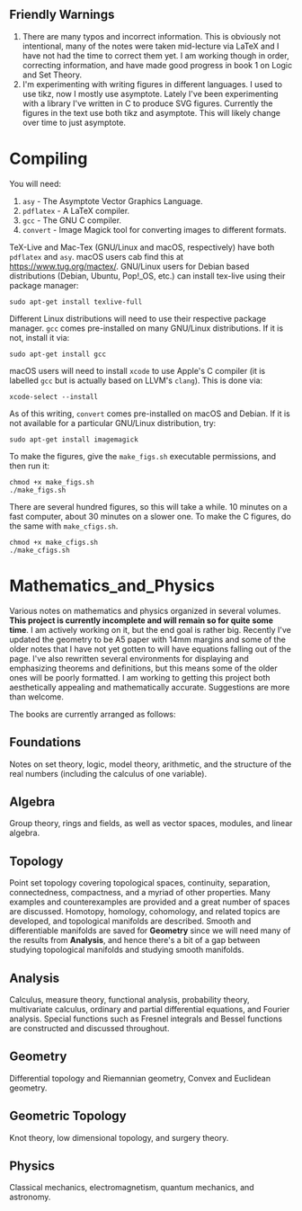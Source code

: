 ## Friendly Warnings
  1. There are many typos and incorrect information. This is obviously not
     intentional, many of the notes were taken mid-lecture via LaTeX and I have
     not had the time to correct them yet. I am working though in order,
     correcting information, and have made good progress in book 1 on Logic and
     Set Theory.
  2. I'm experimenting with writing figures in different languages. I used to
     use tikz, now I mostly use asymptote. Lately I've been experimenting with
     a library I've written in C to produce SVG figures. Currently the figures
     in the text use both tikz and asymptote. This will likely change over time
     to just asymptote.

# Compiling
You will need:
  1. `asy` - The Asymptote Vector Graphics Language.
  2. `pdflatex` - A LaTeX compiler.
  3. `gcc` - The GNU C compiler.
  4. `convert` - Image Magick tool for converting images to different formats.

TeX-Live and Mac-Tex (GNU/Linux and macOS, respectively) have both `pdflatex`
and `asy`. macOS users cab find this at <https://www.tug.org/mactex/>.
GNU/Linux users for Debian based distributions (Debian, Ubuntu, Pop!_OS, etc.)
can install tex-live using their package manager:
```
sudo apt-get install texlive-full
```
Different Linux distributions will need to use their respective package manager.
`gcc` comes pre-installed on many GNU/Linux distributions. If it is not,
install it via:
```
sudo apt-get install gcc
```
macOS users will need to install `xcode` to use Apple's C compiler
(it is labelled `gcc` but is actually based on LLVM's `clang`). This is done
via:
```
xcode-select --install
```
As of this writing, `convert` comes pre-installed on macOS and Debian. If it is
not available for a particular GNU/Linux distribution, try:
```
sudo apt-get install imagemagick
```
To make the figures, give the `make_figs.sh` executable permissions, and then
run it:
```
chmod +x make_figs.sh
./make_figs.sh
```
There are several hundred figures, so this will take a while. 10 minutes on a
fast computer, about 30 minutes on a slower one.
To make the C figures, do the same with `make_cfigs.sh`.
```
chmod +x make_cfigs.sh
./make_cfigs.sh
```

# Mathematics_and_Physics
Various notes on mathematics and physics organized in several volumes. **This
project is currently incomplete and will remain so for quite some time**. I am
actively working on it, but the end goal is rather big. Recently I've updated
the geometry to be A5 paper with 14mm margins and some of the older notes that
I have not yet gotten to will have equations falling out of the page. I've
also rewritten several environments for displaying and emphasizing theorems and
definitions, but this means some of the older ones will be poorly formatted. I
am working to getting this project both aesthetically appealing and
mathematically accurate. Suggestions are more than welcome.

The books are currently arranged as follows:

## Foundations
Notes on set theory, logic, model theory, arithmetic, and the structure of the
real numbers (including the calculus of one variable).

## Algebra
Group theory, rings and fields, as well as vector spaces, modules, and linear
algebra.

## Topology
Point set topology covering topological spaces, continuity, separation,
connectedness, compactness, and a myriad of other properties. Many examples and
counterexamples are provided and a great number of spaces are discussed.
Homotopy, homology, cohomology, and related topics are developed, and
topological manifolds are described. Smooth and differentiable manifolds are
saved for **Geometry** since we will need many of the results from **Analysis**,
and hence there's a bit of a gap between studying topological manifolds and
studying smooth manifolds.

## Analysis
Calculus, measure theory, functional analysis, probability theory,
multivariate calculus, ordinary and partial differential equations, and
Fourier analysis. Special functions such as Fresnel integrals and Bessel
functions are constructed and discussed throughout.

## Geometry
Differential topology and Riemannian geometry, Convex and Euclidean geometry.

## Geometric Topology
Knot theory, low dimensional topology, and surgery theory.

## Physics
Classical mechanics, electromagnetism, quantum mechanics, and astronomy.

